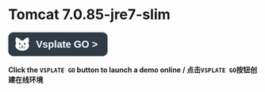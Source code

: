 # Tomcat 7.0.85-jre7-slim

<a href="https://www.vsplate.com/?docker-compose=https://github.com/vsplate/dcenvs/tomcat/7.0.85-jre7-slim"><img alt="VSPLATE GO" src="https://raw.githubusercontent.com/vsplate/images/master/vsgo_btn.png" width="200px"></a>

**Click the `VSPLATE GO` button to launch a demo online / 点击`VSPLATE GO`按钮创建在线环境**